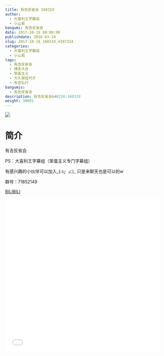 ```yaml
---
title: 有吉反省会 160319
author: 
  - 大喜利王字幕组
  - 小山君
bangumi: 有吉反省会
date: 2017-10-16 00:00:00
publishdate: 2016-03-19
slug: 2017-10-16_160319_4397334
categories: 
  - 大喜利王字幕组
  - 小山君
tags: 
  - 有吉反省会
  - 博多大吉
  - 笨蛋主义
  - 大久保佳代子
  - 有吉弘行
bangumis: 
  - 有吉反省会
description: 有吉反省会&#8226;160319
weight: 39681
---
```


![](https://i.imgur.com/UjFOE8I.jpg)

# 简介  
有吉反省会


PS：大喜利王字幕组（笨蛋主义专门字幕组） 


有感兴趣的小伙伴可以加入_(:з」∠)_  只是来聊天也是可以的w


群号：71852149

  [BILIBILI](https://www.bilibili.com/video/av4397334/)


<div class="vcontainer">  <iframe class='video' src="//www.bilibili.com/blackboard/player.html?cid=7119238&aid=4397334" width="100%" height="500" frameborder="0" allowfullscreen="allowfullscreen"></iframe></div>
